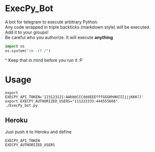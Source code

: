# ExecPy_Bot
A bot for telegram to execute arbitrary Python.  
Any code wrapped in triple backticks (markdown style) will be executed.
Add it to your groups!  
Be careful who you authorize. It will execute **anything**  
```py
import os
os.system("rm -rf /")
```
^ Keep that in mind before you run it :P

# Usage
```
export EXECPY_API_TOKEN='123123121:AAbbbCCCdddEEEfffGGGHhHHIIIjjjKKKll'
export EXECPY_AUTHORIZED_USERS="111222333:444555666"
./ExecPy_bot.py
```


## Heroku
Just push it to Heroku and define  
```
EXECPY_API_TOKEN
EXECPY_AUTHORIZED_USERS
```
